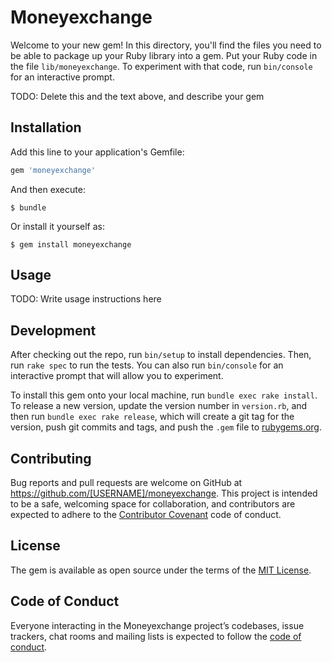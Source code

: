 # Moneyexchange

Welcome to your new gem! In this directory, you'll find the files you need to be able to package up your Ruby library into a gem. Put your Ruby code in the file `lib/moneyexchange`. To experiment with that code, run `bin/console` for an interactive prompt.

TODO: Delete this and the text above, and describe your gem

## Installation

Add this line to your application's Gemfile:

```ruby
gem 'moneyexchange'
```

And then execute:

    $ bundle

Or install it yourself as:

    $ gem install moneyexchange

## Usage

TODO: Write usage instructions here

## Development

After checking out the repo, run `bin/setup` to install dependencies. Then, run `rake spec` to run the tests. You can also run `bin/console` for an interactive prompt that will allow you to experiment.

To install this gem onto your local machine, run `bundle exec rake install`. To release a new version, update the version number in `version.rb`, and then run `bundle exec rake release`, which will create a git tag for the version, push git commits and tags, and push the `.gem` file to [rubygems.org](https://rubygems.org).

## Contributing

Bug reports and pull requests are welcome on GitHub at https://github.com/[USERNAME]/moneyexchange. This project is intended to be a safe, welcoming space for collaboration, and contributors are expected to adhere to the [Contributor Covenant](http://contributor-covenant.org) code of conduct.

## License

The gem is available as open source under the terms of the [MIT License](http://opensource.org/licenses/MIT).

## Code of Conduct

Everyone interacting in the Moneyexchange project’s codebases, issue trackers, chat rooms and mailing lists is expected to follow the [code of conduct](https://github.com/[USERNAME]/moneyexchange/blob/master/CODE_OF_CONDUCT.md).
